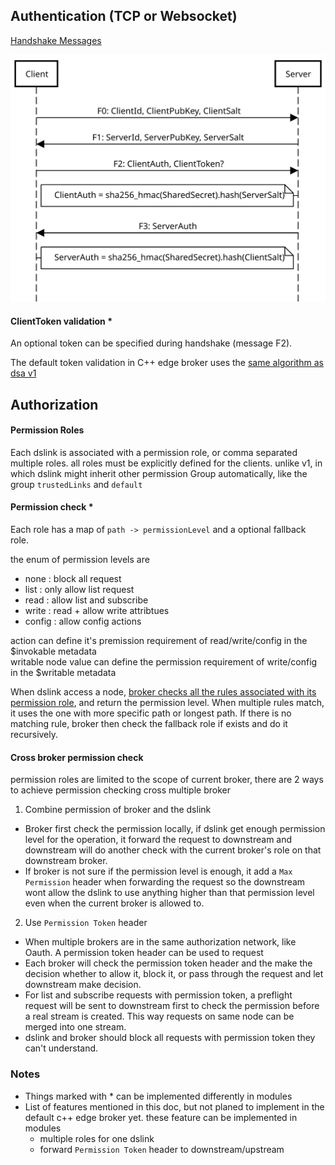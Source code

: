 ## Authentication (TCP or Websocket)

[Handshake Messages](../handshake/handshake-message.md)

<!--
https://sequencediagram.org
Client->Server: F0: ClientId, ClientPubKey, ClientSalt
Server->Client: F1: ServerId, ServerPubKey, ServerSalt
Client->Server: F2: ClientAuth, ClientToken?
note left of Server: ClientAuth = sha256_hmac(SharedSecret).hash(ServerSalt)
Server->Client: F3: ServerAuth
note right of Client: ServerAuth = sha256_hmac(SharedSecret).hash(ClientSalt)
-->

![handshake](../assets/handshake.svg)


#### ClientToken validation *

An optional token can be specified during handshake (message F2).

The default token validation in C++ edge broker uses the [same algorithm as dsa v1](../broker/edge-broker/tokens.md)


## Authorization

#### Permission Roles

Each dslink is associated with a permission role, or comma separated multiple roles. all roles must be explicitly defined for the clients.
unlike v1, in which dslink might inherit other permission Group automatically, like the group `trustedLinks` and `default`

#### Permission check * 

Each role has a map of `path -> permissionLevel` and a optional fallback role.

the enum of permission levels are
* none : block all request
* list : only allow list request
* read : allow list and subscribe
* write : read + allow write attribtues
* config : allow config actions

action can define it's premission requirement of read/write/config in the $invokable metadata <br>
writable node value can define the permission requirement of write/config in the $writable metadata

When dslink access a node, [broker checks all the rules associated with its permission role](../broker/edge-broker/permissions.md), and return the permission level. When multiple rules match, it uses the one with more specific path or longest path.
If there is no matching rule, broker then check the fallback role if exists and do it recursively.

#### Cross broker permission check

permission roles are limited to the scope of current broker, there are 2 ways to achieve permission checking cross multiple broker

1. Combine permission of broker and the dslink
  * Broker first check the permission locally, if dslink get enough permission level for the operation, it forward the request to downstream and downstream will do another check with the current broker's role on that downstream broker.
  * If broker is not sure if the permission level is enough, it add a `Max Permission` header when forwarding the request so the downstream wont allow the dslink to use anything higher than that permission level even when the current broker is allowed to.  
2. Use `Permission Token` header
  * When multiple brokers are in the same authorization network, like Oauth. A permission token header can be used to request
  * Each broker will check the permission token header and the make the decision whether to allow it, block it, or pass through the request and let downstream make decision.
  * For list and subscribe requests with permission token, a preflight request will be sent to downstream first to check the permission before a real stream is created. This way requests on same node can be merged into one stream.
  * dslink and broker should block all requests with permission token they can't understand.
 

### Notes
* Things marked with * can be implemented differently in modules
* List of features mentioned in this doc, but not planed to implement in the default c++ edge broker yet. these feature can be implemented in modules
  * multiple roles for one dslink
  * forward `Permission Token` header to downstream/upstream



